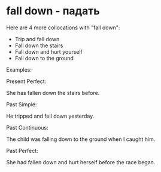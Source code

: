 # fall down - падать

Here are 4 more collocations with "fall down":

- Trip and fall down
- Fall down the stairs
- Fall down and hurt yourself
- Fall down to the ground

Examples:

Present Perfect:

She has fallen down the stairs before.

Past Simple:

He tripped and fell down yesterday.

Past Continuous:

The child was falling down to the ground when I caught him.

Past Perfect:

She had fallen down and hurt herself before the race began.
